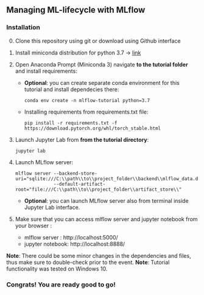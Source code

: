 ## Managing ML-lifecycle with MLflow


### Installation 

0. Clone this repository using git or download using Github interface

1. Install miniconda distribution for python 3.7 -> [link](https://docs.conda.io/en/latest/miniconda.html#installing) 

2. Open Anaconda Prompt (Miniconda 3) navigate **to the tutorial folder** and install requirements: 
    
    - **Optional**: you can create separate conda environment for this tutorial and install dependecies there: 
        ```
        conda env create -n mlflow-tutorial python=3.7
        ```
    - Installing requirements from requirements.txt file:
        ```
        pip install -r requirements.txt -f https://download.pytorch.org/whl/torch_stable.html
        ```
3. Launch Jupyter Lab from **from the tutorial directory**:
    ```
    jupyter lab
    ```
    
4. Launch MLflow server:
    ```
    mlflow server --backend-store-uri="sqlite:///C:\\path\\to\\project_folder\\backend\\mlflow_data.db" 
                  --default-artifact-root="file:///C:\\path\\to\\project_folder\\artifact_store\\"
    ```
    - **Optional**: you can launch MLflow server also from terminal inside Jupyter Lab interface. 
    
5. Make sure that you can access mlflow server and jupyter notebook from your browser :
    - mlflow server   : http://localhost:5000/
    - jupyter notebook: http://localhost:8888/ 

**Note**: There could be some minor changes in the dependencies and files, thus make sure to double-check prior to the event.
**Note**: Tutorial functionality was tested on Windows 10.
    
### Congrats! You are ready good to go! 